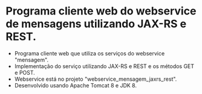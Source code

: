 # Programa cliente web do webservice de mensagens utilizando JAX-RS e REST.

- Programa cliente web que utiliza os serviços do webservice "mensagem".
- Implementação do serviço utilizando JAX-RS e REST e os métodos GET e POST.
- Webservice está no projeto "webservice_mensagem_jaxrs_rest".
- Desenvolvido usando Apache Tomcat 8 e JDK 8.